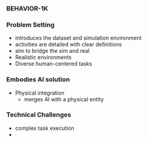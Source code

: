 ### BEHAVIOR-1K

### Problem Setting
- introduces the dataset and simulation environment
- activities are detailed with clear definitions
- aim to bridge the sim and real
- Realistic environments
- Diverse human-centered tasks
### Embodies AI solution
- Physical integration
	- merges AI with a physical entity
### Technical Challenges
- complex task execution
- 

